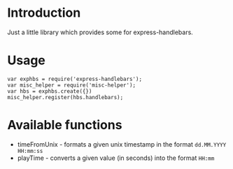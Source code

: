 # Introduction

Just a little library which provides some for express-handlebars.

# Usage

    var exphbs = require('express-handlebars');
    var misc_helper = require('misc-helper');
    var hbs = exphbs.create({})
    misc_helper.register(hbs.handlebars);

# Available functions

  * timeFromUnix - formats a given unix timestamp in the format `dd.MM.YYYY HH:mm:ss`
  * playTime - converts a given value (in seconds) into the format `HH:mm`
